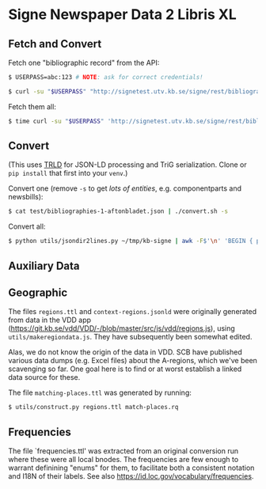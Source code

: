 # Signe Newspaper Data 2 Libris XL

## Fetch and Convert

Fetch one "bibliographic record" from the API:
```sh
$ USERPASS=abc:123 # NOTE: ask for correct credentials!

$ curl -su "$USERPASS" "http://signetest.utv.kb.se/signe/rest/bibliographies/1?fromdate=1900-01-01&todate=$(date +%Y-%m-%d)"
```
Fetch them all:
```sh
$ time curl -su "$USERPASS" 'http://signetest.utv.kb.se/signe/rest/bibliographies' | jq '.newspapers[] |.id' | xargs -IX curl -su "$USERPASS" "http://signetest.utv.kb.se/signe/rest/bibliographies/X?fromdate=1900-01-01&todate=$(date +%Y-%m-%d)" -o ~/tmp/kb-signe/X.json
```
## Convert

(This uses [TRLD](https://github.com/niklasl/trld) for JSON-LD processing and
TriG serialization. Clone or `pip install` that first into your `venv`.)

Convert one (remove `-s` to get *lots of entities*, e.g. componentparts and newsbills):
```sh
$ cat test/bibliographies-1-aftonbladet.json | ./convert.sh -s
```
Convert all:
```sh
$ python utils/jsondir2lines.py ~/tmp/kb-signe | awk -F$'\n' 'BEGIN { print "{\"@graph\": [" } { if (NR > 1) printf ", "; print $0 } END { print "]}" }' | ./convert.sh -s
```
## Auxiliary Data

## Geographic

The files `regions.ttl` and `context-regions.jsonld` were originally generated
from data in the VDD app
(<https://git.kb.se/vdd/VDD/-/blob/master/src/js/vdd/regions.js>), using
`utils/makeregiondata.js`. They have subsequently been somewhat edited.

Alas, we do not know the origin of the data in VDD. SCB have published various
data dumps (e.g. Excel files) about the A-regions, which we've been scavenging
so far. One goal here is to find or at worst establish a linked data source for
these.

The file `matching-places.ttl` was generated by running:
```sh
$ utils/construct.py regions.ttl match-places.rq
```

## Frequencies

The file `frequencies.ttl' was extracted from an original conversion run where
these were all local bnodes. The frequencies are few enough to warrant
definining "enums" for them, to facilitate both a consistent notation and I18N
of their labels. See also <https://id.loc.gov/vocabulary/frequencies>.
